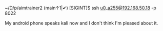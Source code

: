 ~/D/p/aimtrainer2 (main↑1|✔) [SIGINT]$ ssh u0_a255@192.168.50.18 -p 8022


My android phone speaks kali now and I don't think I'm pleased about it.
